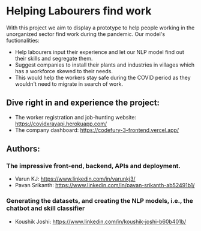 # Helping Labourers find work
With this project we aim to display a prototype to help people working in the unorganized sector find work during the pandemic.
Our model's fuctionalities:
 - Help labourers input their experience and let our NLP model find out their skills and segregate them.
 - Suggest companies to install their plants and industries in villages which has a workforce skewed to their needs.
 - This would help the workers stay safe during the COVID period as they wouldn't need to migrate in search of work.
 
 ## Dive right in and experience the project:
 
- The worker registration and job-hunting website:
https://covidxrayapi.herokuapp.com/
- The company dashboard: https://codefury-3-frontend.vercel.app/

## Authors:
### The impressive front-end, backend, APIs and deployment.
- Varun KJ: https://www.linkedin.com/in/varunkj3/ 
- Pavan Srikanth: https://www.linkedin.com/in/pavan-srikanth-ab52491b1/

### Generating the datasets, and creating the NLP models, i.e., the chatbot and skill classifier
- Koushik Joshi: https://www.linkedin.com/in/koushik-joshi-b60b401b/ 
